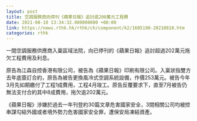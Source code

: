 ```yaml
---
layout: post
title: 空調服務商向停刊《蘋果日報》追討逾200萬元工程費
date: 2021-08-10 13:34:32.000000000 +08:00
link: https://news.rthk.hk/rthk/ch/component/k2/1605198-20210810.htm
categories: rthk
---
```


一間空調服務供應商入稟區域法院，向已停刊的《蘋果日報》追討超過202萬元拖欠工程費用及利息。

原告為江森自控香港有限公司，被告為《蘋果日報》印刷有限公司。入稟狀指雙方去年底簽訂合約，原告為被告更換風冷式空調系統設備，作價253萬元。被告今年3月先如期繳付了工程1成費用，工程4月竣工。原告反覆要求下，直至7月被告仍無法支付合約其中8成費用，拖欠逾202萬元。

《蘋果日報》涉嫌於過去一年刊登約30篇文章危害國家安全，3間相關公司均被控串謀勾結外國或者境外勢力危害國家安全罪，遭保安局凍結資產。
